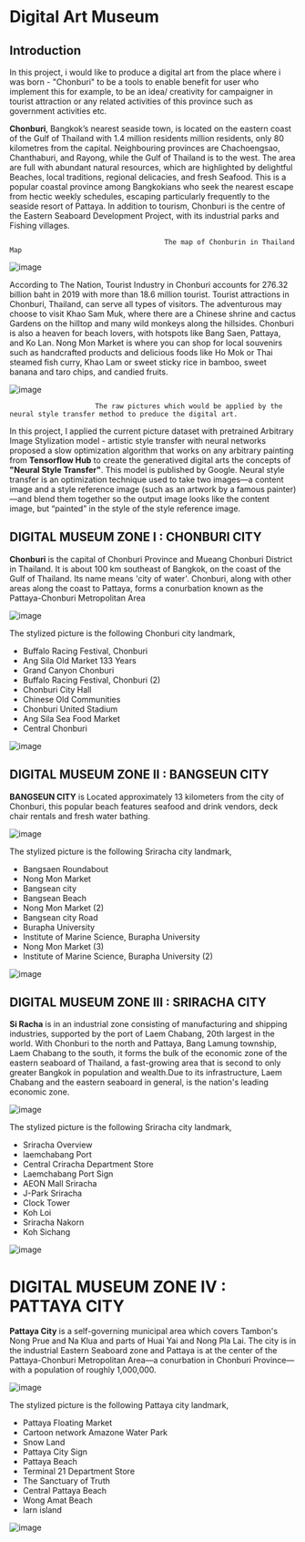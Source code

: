 # Digital Art Museum
## Introduction 
In this project, i would like to produce a digital art from the place where i was born - "Chonburi" to be a tools to enable  benefit for user who implement this for example, to be an idea/ creativity for campaigner in tourist attraction or any related activities of this province such as government activities etc.

**Chonburi**, Bangkok’s nearest seaside town, is located on the eastern coast of the Gulf of Thailand with 1.4 million residents 
million residents, only 80 kilometres from the capital. Neighbouring provinces are Chachoengsao, Chanthaburi, and Rayong, while the Gulf of Thailand is to the west. The area are full with abundant natural resources, which are highlighted by delightful Beaches, local traditions, regional delicacies, and fresh Seafood. This is a popular coastal province among Bangkokians who seek the nearest escape from hectic weekly schedules, escaping particularly frequently to the seaside resort of Pattaya. In addition to tourism, Chonburi is the centre of the Eastern Seaboard Development Project, with its industrial parks and Fishing villages.

                                          The map of Chonburin in Thailand Map

![image](https://user-images.githubusercontent.com/104628789/170062869-36e399fb-f978-4599-9c93-38882ed8eee1.png)



According to The Nation, Tourist Industry in Chonburi accounts for 276.32 billion baht in 2019 with more than 18.6 million tourist. Tourist attractions in Chonburi, Thailand, can serve all types of visitors. The adventurous may choose to visit Khao Sam Muk, where there are a Chinese shrine and cactus Gardens on the hilltop and many wild monkeys along the hillsides. Chonburi is also a heaven for beach lovers, with hotspots like Bang Saen, Pattaya, and Ko Lan. Nong Mon Market is where you can shop for local souvenirs such as handcrafted products and delicious foods like Ho Mok or Thai steamed fish curry, Khao Lam or sweet sticky rice in bamboo, sweet banana and taro chips, and candied fruits.


![image](https://user-images.githubusercontent.com/104628789/170063304-b5798626-cad7-4287-8285-e3f666a8e313.png)

                         The raw pictures which would be applied by the neural style transfer method to preduce the digital art.

In this project, I applied the current picture dataset with pretrained Arbitrary Image Stylization model - artistic style transfer with neural networks proposed a slow optimization algorithm that works on any arbitrary painting from **Tensorflow Hub** to create the generatived digital arts the concepts of **"Neural Style Transfer"**. This model is published by Google. Neural style transfer is an optimization technique used to take two images—a content image and a style reference image (such as an artwork by a famous painter)—and blend them together so the output image looks like the content image, but “painted” in the style of the style reference image.

## DIGITAL MUSEUM ZONE I : CHONBURI CITY
**Chonburi** is the capital of Chonburi Province and Mueang Chonburi District in Thailand. It is about 100 km southeast of Bangkok, on the coast of the Gulf of Thailand. Its name means 'city of water'. Chonburi, along with other areas along the coast to Pattaya, forms a conurbation known as the Pattaya-Chonburi Metropolitan Area

![image](https://user-images.githubusercontent.com/104628789/170065878-3a3d076a-6279-416c-b67e-b5f958681657.png)

The stylized picture is the following Chonburi city landmark,
- Buffalo Racing Festival, Chonburi
- Ang Sila Old Market 133 Years
- Grand Canyon Chonburi
- Buffalo Racing Festival, Chonburi (2)
- Chonburi City Hall
- Chinese Old Communities
- Chonburi United Stadium
- Ang Sila Sea Food Market
- Central Chonburi

![image](https://user-images.githubusercontent.com/104628789/170066512-1ed8bd54-77db-4e61-b01f-bc916dba867f.png)



## DIGITAL MUSEUM ZONE II : BANGSEUN CITY
**BANGSEUN CITY** is Located approximately 13 kilometers from the city of Chonburi, this popular beach features seafood and drink vendors, deck chair rentals and fresh water bathing.

![image](https://user-images.githubusercontent.com/104628789/170066011-fc46353d-e368-40c3-87b4-af0c14be27ed.png)


The stylized picture is the following Sriracha city landmark,
- Bangsaen Roundabout
- Nong Mon Market
- Bangsean city
- Bangsean Beach
- Nong Mon Market (2)
- Bangsean city Road
- Burapha University
- Institute of Marine Science, Burapha University
- Nong Mon Market (3)
- Institute of Marine Science, Burapha University (2)

![image](https://user-images.githubusercontent.com/104628789/170066684-df5ffa6f-0e38-4b41-bb49-00049ff8f529.png)


## DIGITAL MUSEUM ZONE III : SRIRACHA CITY
**Si Racha** is in an industrial zone consisting of manufacturing and shipping industries, supported by the port of Laem Chabang, 20th largest in the world. With Chonburi to the north and Pattaya, Bang Lamung township, Laem Chabang to the south, it forms the bulk of the economic zone of the eastern seaboard of Thailand, a fast-growing area that is second to only greater Bangkok in population and wealth.Due to its infrastructure, Laem Chabang and the eastern seaboard in general, is the nation's leading economic zone.

![image](https://user-images.githubusercontent.com/104628789/170066103-8b4e23ac-5614-4372-a507-6f7214c2f279.png)

The stylized picture is the following Sriracha city landmark,
- Sriracha Overview
- laemchabang Port
- Central Criracha Department Store
- Laemchabang Port Sign
- AEON Mall Sriracha
- J-Park Sriracha
- Clock Tower
- Koh Loi
- Sriracha Nakorn
- Koh Sichang

![image](https://user-images.githubusercontent.com/104628789/170066753-00114edc-0581-41a1-89d7-4885cf090602.png)



# DIGITAL MUSEUM ZONE IV : PATTAYA CITY
**Pattaya City**  is a self-governing municipal area which covers Tambon's Nong Prue and Na Klua and parts of Huai Yai and Nong Pla Lai. The city is in the industrial Eastern Seaboard zone and Pattaya is at the center of the Pattaya-Chonburi Metropolitan Area—a conurbation in Chonburi Province—with a population of roughly 1,000,000.

![image](https://user-images.githubusercontent.com/104628789/170066207-ed4146fd-30b7-419a-b27f-bac785da7dda.png)


The stylized picture is the following Pattaya city landmark,
- Pattaya Floating Market
- Cartoon network Amazone Water Park
- Snow Land
- Pattaya City Sign
- Pattaya Beach
- Terminal 21 Department Store
- The Sanctuary of Truth
- Central Pattaya Beach
- Wong Amat Beach
- larn island

![image](https://user-images.githubusercontent.com/104628789/170066823-c4179c5b-fb5c-4872-a24b-d4df75b2809c.png)

